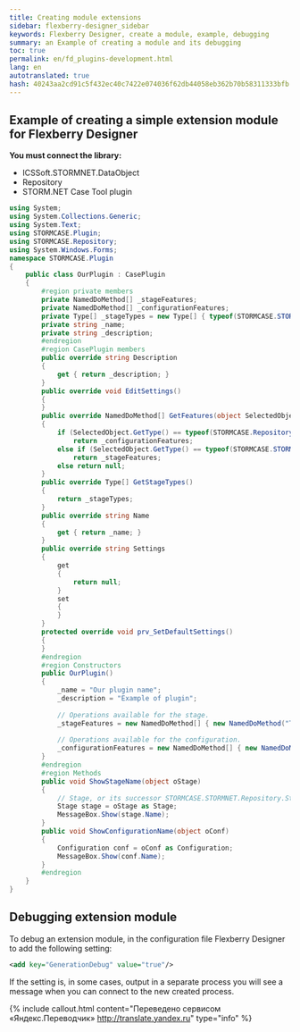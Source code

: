 ```yaml
--- 
title: Creating module extensions 
sidebar: flexberry-designer_sidebar 
keywords: Flexberry Designer, create a module, example, debugging 
summary: an Example of creating a module and its debugging 
toc: true 
permalink: en/fd_plugins-development.html 
lang: en 
autotranslated: true 
hash: 40243aa2cd91c5f432ec40c7422e074036f62db44058eb362b70b58311333bfb 
--- 
```


## Example of creating a simple extension module for Flexberry Designer 

**You must connect the library:** 

* ICSSoft.STORMNET.DataObject 
* Repository 
* STORM.NET Case Tool plugin 

```csharp
using System;
using System.Collections.Generic;
using System.Text;
using STORMCASE.Plugin;
using STORMCASE.Repository;
using System.Windows.Forms;
namespace STORMCASE.Plugin
{
    public class OurPlugin : CasePlugin
    {
        #region private members
        private NamedDoMethod[] _stageFeatures;
        private NamedDoMethod[] _configurationFeatures;
        private Type[] _stageTypes = new Type[] { typeof(STORMCASE.STORMNET.Repository.Stage) };
        private string _name;
        private string _description;
        #endregion
        #region CasePlugin members
        public override string Description
        {
            get { return _description; }
        }
        public override void EditSettings()
        {
        }
        public override NamedDoMethod[] GetFeatures(object SelectedObject)
        {
            if (SelectedObject.GetType() == typeof(STORMCASE.Repository.Configuration))
                return _configurationFeatures;
            else if (SelectedObject.GetType() == typeof(STORMCASE.STORMNET.Repository.Stage))
                return _stageFeatures;
            else return null;
        }
        public override Type[] GetStageTypes()
        {
            return _stageTypes;
        }
        public override string Name
        {
            get { return _name; }
        }
        public override string Settings
        {
            get
            {
                return null;
            }
            set
            {
            }
        }
        protected override void prv_SetDefaultSettings()
        {
        }
        #endregion
        #region Constructors
        public OurPlugin()
        {
            _name = "Our plugin name";
            _description = "Example of plugin";
            
            // Operations available for the stage. 
            _stageFeatures = new NamedDoMethod[] { new NamedDoMethod("Take the name of the stage", new DoMethodDelegate(ShowStageName)) };
            
            // Operations available for the configuration. 
            _configurationFeatures = new NamedDoMethod[] { new NamedDoMethod("Display name"configuration, new DoMethodDelegate(ShowConfigurationName)) };
        }
        #endregion
        #region Methods
        public void ShowStageName(object oStage)
        {
            // Stage, or its successor STORMCASE.STORMNET.Repository.Stage. 
            Stage stage = oStage as Stage;
            MessageBox.Show(stage.Name);
        }
        public void ShowConfigurationName(object oConf)
        {
            Configuration conf = oConf as Configuration;
            MessageBox.Show(conf.Name);
        }
        #endregion
    }
}
``` 

## Debugging extension module 

To debug an extension module, in the configuration file Flexberry Designer to add the following setting: 

```xml
<add key="GenerationDebug" value="true"/>
``` 

If the setting is, in some cases, output in a separate process you will see a message when you can connect to the new created process. 



{% include callout.html content="Переведено сервисом «Яндекс.Переводчик» <http://translate.yandex.ru>" type="info" %}